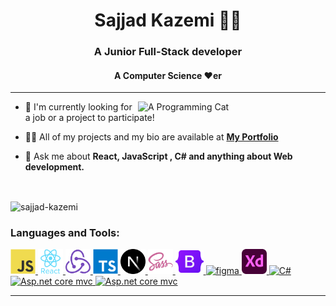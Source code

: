 <h1 align="center">Sajjad Kazemi 👨‍💻</h1>
<h3 align="center">A Junior Full-Stack developer</h3>
<h4 align='center'>A Computer Science ❤er</h4>
<hr/>
<img align='right' width='300' src="https://cdn.dribbble.com/users/2789762/screenshots/8630894/media/583b209224b027954cb6e8b9901cb731.gif" alt="A Programming Cat">

- 🔭 I'm currently looking for a job or a project to participate!

- 👨‍💻 All of my projects and my bio are available at **[My Portfolio](https://sajjad-kazemi.netlify.app)**

- 💬 Ask me about **React, JavaScript , C# and anything about Web development.**

<br/>
<p><img align="center" src="https://github-readme-stats.vercel.app/api/top-langs?username=sajjad-kazemi&show_icons=true&theme=swift&cache_seconds=1800&locale=en&layout=compact" alt="sajjad-kazemi" /></p>



<h3 align="left">Languages and Tools:</h3>
<p align="left"> 
<a href="https://developer.mozilla.org/en-US/docs/Web/JavaScript" target="_blank" rel="noreferrer"> <img src="https://raw.githubusercontent.com/devicons/devicon/master/icons/javascript/javascript-original.svg" alt="javascript" width="40" height="40"/> </a>
<a href="https://reactjs.org/" target="_blank" rel="noreferrer"> <img src="https://raw.githubusercontent.com/devicons/devicon/master/icons/react/react-original-wordmark.svg" alt="react" width="40" height="40"/> </a>
<a href="https://redux.js.org" target="_blank" rel="noreferrer"> <img src="https://raw.githubusercontent.com/devicons/devicon/master/icons/redux/redux-original.svg" alt="redux" width="40" height="40"/> </a>
<a href="https://typescriptlang.org" target="_blank" rel="noreferrer"> <img src="https://raw.githubusercontent.com/devicons/devicon/master/icons/typescript/typescript-original.svg" alt="typescript" width="40" height="40"/> </a>
<a href="https://nextjs.org" target="_blank" rel="noreferrer"> <img src="https://raw.githubusercontent.com/devicons/devicon/master/icons/nextjs/nextjs-original.svg" alt="nextjs" width="40" height="40"/> </a>
<a href="https://sass-lang.com" target="_blank" rel="noreferrer"> <img src="https://raw.githubusercontent.com/devicons/devicon/master/icons/sass/sass-original.svg" alt="sass" width="40" height="40"/> </a>
<a href="https://getbootstrap.com" target="_blank" rel="noreferrer"> <img src="/Bootstrap_logo.svg" alt="bootstrap" width="45" height="40" style="object-fit:contain"/> </a>
<a href="https://www.figma.com/" target="_blank" rel="noreferrer"> <img src="https://www.vectorlogo.zone/logos/figma/figma-icon.svg" alt="figma" width="40" height="40"/> </a>
<a href="https://www.adobe.com/products/xd.html" target="_blank" rel="noreferrer"> <img src="/Adobe_XD_logo.svg" alt="adobe xd" width="40" height="40"/> </a>
<a href="https://learn.microsoft.com/en-us/dotnet/csharp/" target="_blank" rel="noreferrer"> <img src="https://upload.wikimedia.org/wikipedia/commons/thumb/b/bd/Logo_C_sharp.svg/384px-Logo_C_sharp.svg.png?20221121173824" alt="C#" width="35" height="40"/> </a>
<a href="https://learn.microsoft.com/en-us/aspnet/core/mvc/overview?view=aspnetcore-9.0" target="_blank" rel="noreferrer"> <img src="https://upload.wikimedia.org/wikipedia/commons/thumb/e/ee/.NET_Core_Logo.svg/768px-.NET_Core_Logo.svg.png?20210328084203" alt="Asp.net core mvc" width="40" height="40"/> </a>
<a href="https://www.microsoft.com/en-us/sql-server/sql-server-2022" target="_blank" rel="noreferrer"> <img src="https://img.icons8.com/?size=100&id=laYYF3dV0Iew&format=png&color=000000" alt="Asp.net core mvc" width="40" height="40"/> </a>
</p>
<hr/>
